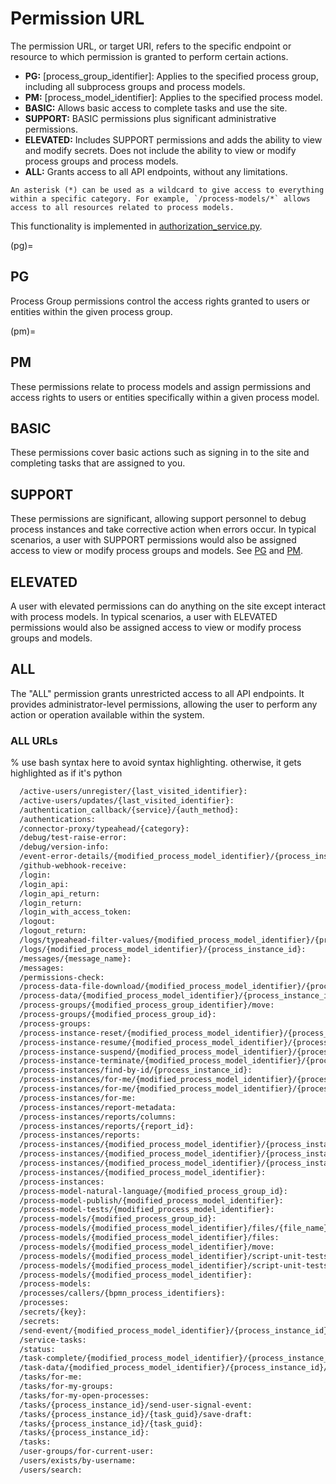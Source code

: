 # Permission URL

The permission URL, or target URI, refers to the specific endpoint or resource to which permission is granted to perform certain actions.

- **PG:** [process_group_identifier]: Applies to the specified process group, including all subprocess groups and process models.
- **PM:** [process_model_identifier]: Applies to the specified process model.
- **BASIC:** Allows basic access to complete tasks and use the site.
- **SUPPORT:** BASIC permissions plus significant administrative permissions.
- **ELEVATED:** Includes SUPPORT permissions and adds the ability to view and modify secrets. Does not include the ability to view or modify process groups and process models.
- **ALL:** Grants access to all API endpoints, without any limitations.

```{admonition} Note
An asterisk (*) can be used as a wildcard to give access to everything within a specific category. For example, `/process-models/*` allows access to all resources related to process models.
```

This functionality is implemented in [authorization_service.py](https://github.com/sartography/spiff-arena/blob/main/spiffworkflow-backend/src/spiffworkflow_backend/services/authorization_service.py).

(pg)=
## PG

Process Group permissions control the access rights granted to users or entities within the given process group.

(pm)=
## PM

These permissions relate to process models and assign permissions and access rights to users or entities specifically within a given process model.

## BASIC

These permissions cover basic actions such as signing in to the site and completing tasks that are assigned to you.

## SUPPORT

These permissions are significant, allowing support personnel to debug process instances and take corrective action when errors occur.
In typical scenarios, a user with SUPPORT permissions would also be assigned access to view or modify process groups and models.
See [PG](#pg) and [PM](#pm).

## ELEVATED

A user with elevated permissions can do anything on the site except interact with process models.
In typical scenarios, a user with ELEVATED permissions would also be assigned access to view or modify process groups and models.

## ALL

The "ALL" permission grants unrestricted access to all API endpoints.
It provides administrator-level permissions, allowing the user to perform any action or operation available within the system.

### ALL URLs

% use bash syntax here to avoid syntax highlighting. otherwise, it gets highlighted as if it's python
```bash
  /active-users/unregister/{last_visited_identifier}:
  /active-users/updates/{last_visited_identifier}:
  /authentication_callback/{service}/{auth_method}:
  /authentications:
  /connector-proxy/typeahead/{category}:
  /debug/test-raise-error:
  /debug/version-info:
  /event-error-details/{modified_process_model_identifier}/{process_instance_id}/{process_instance_event_id}:
  /github-webhook-receive:
  /login:
  /login_api:
  /login_api_return:
  /login_return:
  /login_with_access_token:
  /logout:
  /logout_return:
  /logs/typeahead-filter-values/{modified_process_model_identifier}/{process_instance_id}:
  /logs/{modified_process_model_identifier}/{process_instance_id}:
  /messages/{message_name}:
  /messages:
  /permissions-check:
  /process-data-file-download/{modified_process_model_identifier}/{process_instance_id}/{process_data_identifier}:
  /process-data/{modified_process_model_identifier}/{process_instance_id}/{process_data_identifier}:
  /process-groups/{modified_process_group_identifier}/move:
  /process-groups/{modified_process_group_id}:
  /process-groups:
  /process-instance-reset/{modified_process_model_identifier}/{process_instance_id}/{to_task_guid}:
  /process-instance-resume/{modified_process_model_identifier}/{process_instance_id}:
  /process-instance-suspend/{modified_process_model_identifier}/{process_instance_id}:
  /process-instance-terminate/{modified_process_model_identifier}/{process_instance_id}:
  /process-instances/find-by-id/{process_instance_id}:
  /process-instances/for-me/{modified_process_model_identifier}/{process_instance_id}/task-info:
  /process-instances/for-me/{modified_process_model_identifier}/{process_instance_id}:
  /process-instances/for-me:
  /process-instances/report-metadata:
  /process-instances/reports/columns:
  /process-instances/reports/{report_id}:
  /process-instances/reports:
  /process-instances/{modified_process_model_identifier}/{process_instance_id}/run:
  /process-instances/{modified_process_model_identifier}/{process_instance_id}/task-info:
  /process-instances/{modified_process_model_identifier}/{process_instance_id}:
  /process-instances/{modified_process_model_identifier}:
  /process-instances:
  /process-model-natural-language/{modified_process_group_id}:
  /process-model-publish/{modified_process_model_identifier}:
  /process-model-tests/{modified_process_model_identifier}:
  /process-models/{modified_process_group_id}:
  /process-models/{modified_process_model_identifier}/files/{file_name}:
  /process-models/{modified_process_model_identifier}/files:
  /process-models/{modified_process_model_identifier}/move:
  /process-models/{modified_process_model_identifier}/script-unit-tests/run:
  /process-models/{modified_process_model_identifier}/script-unit-tests:
  /process-models/{modified_process_model_identifier}:
  /process-models:
  /processes/callers/{bpmn_process_identifiers}:
  /processes:
  /secrets/{key}:
  /secrets:
  /send-event/{modified_process_model_identifier}/{process_instance_id}:
  /service-tasks:
  /status:
  /task-complete/{modified_process_model_identifier}/{process_instance_id}/{task_guid}:
  /task-data/{modified_process_model_identifier}/{process_instance_id}/{task_guid}:
  /tasks/for-me:
  /tasks/for-my-groups:
  /tasks/for-my-open-processes:
  /tasks/{process_instance_id}/send-user-signal-event:
  /tasks/{process_instance_id}/{task_guid}/save-draft:
  /tasks/{process_instance_id}/{task_guid}:
  /tasks/{process_instance_id}:
  /tasks:
  /user-groups/for-current-user:
  /users/exists/by-username:
  /users/search:
```
